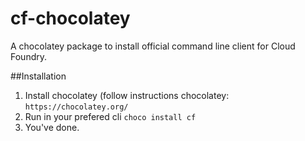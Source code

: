 # cf-chocolatey
A chocolatey package to install official command line client for Cloud Foundry.

##Installation

 1. Install chocolatey (follow instructions chocolatey: `https://chocolatey.org/`
 2. Run in your prefered cli `choco install cf`
 3. You've done.
